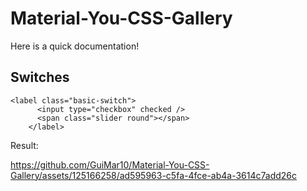 # Material-You-CSS-Gallery
Here is a quick documentation!

## Switches
```
<label class="basic-switch">
      <input type="checkbox" checked />
      <span class="slider round"></span>
    </label>
```
Result:

https://github.com/GuiMar10/Material-You-CSS-Gallery/assets/125166258/ad595963-c5fa-4fce-ab4a-3614c7add26c

